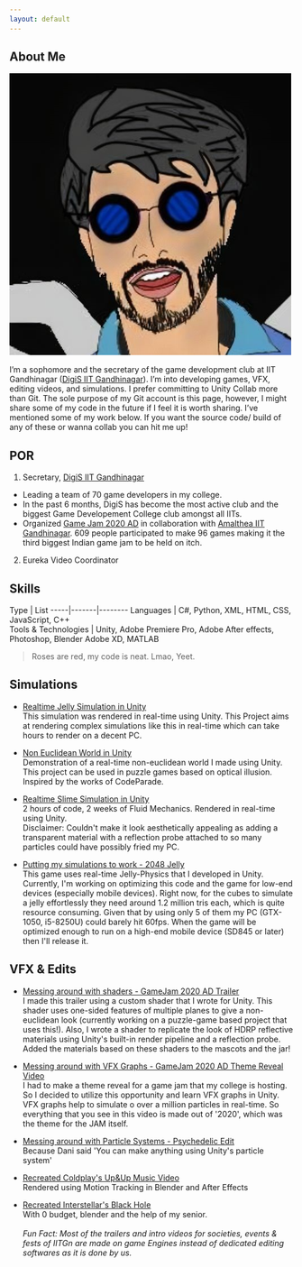 ```yaml
---
layout: default
---
```


## About Me

<img class="profile-picture" src="me3.jpg">

I’m a sophomore and the secretary of the game development club at IIT Gandhinagar ([DigiS IIT Gandhinagar](https://www.instagram.com/digis_iitgn/)). I’m into developing games, VFX, editing videos, and simulations. I prefer committing to Unity Collab more than Git. The sole purpose of my Git account is this page, however, I might share some of my code in the future if I feel it is worth sharing. I’ve mentioned some of my work below. If you want the source code/ build of any of these or wanna collab you can hit me up!

## POR
1. Secretary, [DigiS IIT Gandhinagar](https://www.instagram.com/digis_iitgn/)
  * Leading a team of 70 game developers in my college. 
  * In the past 6 months, DigiS has become the most active club and the biggest Game Developement College club amongst all IITs.
  * Organized [Game Jam 2020 AD](https://itch.io/jam/gamejam-2020-ad) in collaboration with [Amalthea IIT Gandhinagar](https://www.instagram.com/amalthea_iitgn/). 609 people         participated to make 96 games making it the third biggest Indian game jam to be held on itch.
2. Eureka Video Coordinator


## Skills

Type | List
-----|-------|--------
Languages | C#, Python, XML, HTML, CSS, JavaScript, C++  
Tools & Technologies | Unity, Adobe Premiere Pro, Adobe After effects, Photoshop, Blender Adobe XD, MATLAB


> Roses are red, my code is neat. Lmao, Yeet.


## Simulations

* [Realtime Jelly Simulation in Unity](https://youtu.be/fMwoglpPgFk)<br>
  This simulation was rendered in real-time using Unity. This Project aims at rendering complex simulations like this in real-time which can take hours to render on a decent PC.
  
* [Non Euclidean World in Unity](https://youtu.be/fMwoglpPgFk)<br>
  Demonstration of a real-time non-euclidean world I made using Unity. This project can be used in puzzle games based on optical illusion. Inspired by the works of CodeParade.
 
* [Realtime Slime Simulation in Unity](https://youtu.be/a__DdXiYQ-U)<br>
  2 hours of code, 2 weeks of Fluid Mechanics. Rendered in real-time using Unity.<br>
  Disclaimer: Couldn't make it look aesthetically appealing as adding a transparent material with a reflection probe attached to so many particles could have possibly fried my     PC.
  
* [Putting my simulations to work - 2048 Jelly](https://youtu.be/9tfnqnrit_0)<br> 
  This game uses real-time Jelly-Physics that I developed in Unity. Currently, I'm working on optimizing this code and the game for low-end devices (especially mobile devices).
  Right now, for the cubes to simulate a jelly effortlessly they need around 1.2 million tris each, which is quite resource consuming. Given that by using only 5 of them my PC     (GTX-1050, i5-8250U) could barely hit 60fps. When the game will be optimized enough to run on a high-end mobile device (SD845 or later) then I'll release it. 
  

## VFX & Edits
  
* [Messing around with shaders - GameJam 2020 AD Trailer](https://youtu.be/4zfHbw6GRes)<br> 
  I made this trailer using a custom shader that I wrote for Unity. This shader uses one-sided features of multiple planes to give a non-euclidean look (currently working on a     puzzle-game based project that uses this!).  Also, I wrote a shader to replicate the look of HDRP reflective materials using Unity's built-in render pipeline and a reflection   probe. Added the materials based on these shaders to the mascots and the jar!
  
* [Messing around with VFX Graphs - GameJam 2020 AD Theme Reveal Video](https://youtu.be/kPlAOdrKgbw)<br> 
  I had to make a theme reveal for a game jam that my college is hosting. So I decided to utilize this opportunity and learn VFX graphs in Unity. VFX graphs help to simulate o     over a million particles in real-time. So everything that you see in this video is made out of '2020', which was the theme for the JAM itself.
  
 * [Messing around with Particle Systems - Psychedelic Edit](https://youtu.be/ofWcNlWYwnI)<br> 
   Because Dani said 'You can make anything using Unity's particle system'
  
 * [Recreated Coldplay's Up&Up Music Video](https://youtu.be/gy9gc2orpCY)<br> 
   Rendered using Motion Tracking in Blender and After Effects
   
 * [Recreated Interstellar's Black Hole](https://youtu.be/pGvQrE8Plsc)<br> 
   With 0 budget, blender and the help of my senior.<br><br>
   *Fun Fact: Most of the trailers and intro videos for societies, events & fests of IITGn are made on game Engines instead of dedicated editing softwares as it is done by us.*
  
 

